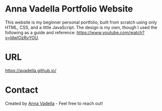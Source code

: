 # Anna Vadella Portfolio Website
This website is my beginner personal portfolio, built from scratch using only HTML, CSS, and a little JavaScript. The design is my own, though I used the following as a guide and reference: 
https://www.youtube.com/watch?v=ldwlOzRvYOU.

# URL
https://avadella.github.io/ 

# Contact 
Created by [Anna Vadella](https://github.com/avadella) - Feel free to reach out!
